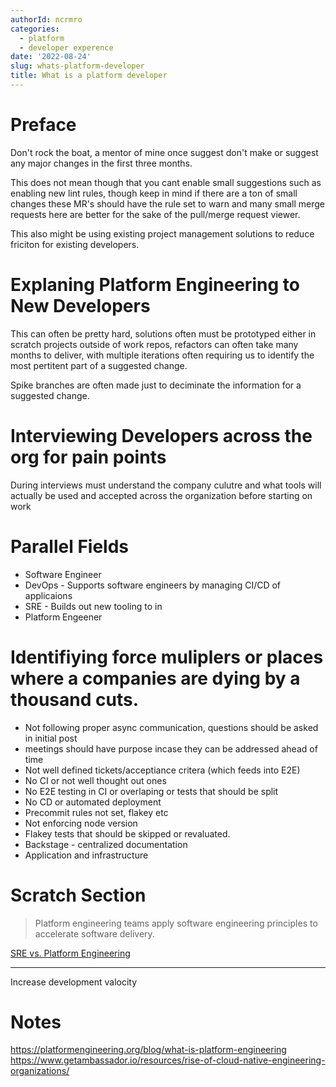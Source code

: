```yaml
---
authorId: ncrmro
categories:
  - platform
  - developer experence
date: '2022-08-24'
slug: whats-platform-developer
title: What is a platform developer 
---
```



# Preface

Don't rock the boat, a mentor of mine once suggest don't make or suggest any major changes in the first three months.

This does not mean though that you cant enable small suggestions such as enabling new lint rules, though keep in mind if there
are a ton of small changes these MR's should have the rule set to warn and many small merge requests here are better for the sake of the pull/merge request viewer.

This also might be using existing project management solutions to reduce friciton for existing developers.

# Explaning Platform Engineering to New Developers

This can often be pretty hard, solutions often must be prototyped either in scratch projects outside of work repos, refactors can often take many months to deliver, with multiple iterations often requiring us to identify the most pertitent part of a suggested change.

Spike branches are often made just to deciminate the information for a suggested change.


# Interviewing Developers across the org for pain points

During interviews must understand the company culutre and what tools will actually be used and accepted across the organization before starting on work

# Parallel Fields

- Software Engineer
- DevOps - Supports software engineers by managing CI/CD of applicaions
- SRE - Builds out new tooling to in 
- Platform Engeener

# Identifiying force muliplers or places where a companies are dying by a thousand cuts.

- Not following proper async communication, questions should be asked in initial post
- meetings should have purpose incase they can be addressed ahead of time
- Not well defined tickets/acceptiance critera (which feeds into E2E)
- No CI or not well thought out ones
- No E2E testing in CI or overlaping or tests that should be split
- No CD or automated deployment
- Precommit rules not set, flakey etc
- Not enforcing node version
- Flakey tests that should be skipped or revaluated.
- Backstage - centralized documentation 
- Application and infrastructure 


# Scratch Section

> Platform engineering teams apply software engineering principles to accelerate software delivery. 

[SRE vs. Platform Engineering](https://www.getambassador.io/resources/rise-of-cloud-native-engineering-organizations/)

---

Increase development valocity

# Notes

https://platformengineering.org/blog/what-is-platform-engineering
https://www.getambassador.io/resources/rise-of-cloud-native-engineering-organizations/
